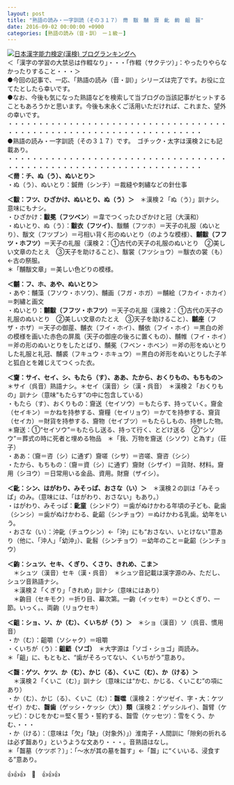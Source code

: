 ```yaml
---
layout: post
title: "熟語の読み・一字訓読（その３１７）　黹　黻　黼　齎　齔　齣　齟　齧"
date: 2016-09-02 00:00:00 +0900
categories: [熟語の読み（音・訓）　ー１級－]
---
```


[![](/syuusyuu9701/assets/images/熟語の読み・一字訓読（その３１７）-黹-黻-黼-齎-齔-齣-齟-齧-br_c_3028_1.gif)](http://blog.with2.net/link.php?1659096:3028 "日本漢字能力検定(漢検) ブログランキングへ")[日本漢字能力検定(漢検) ブログランキングへ](http://blog.with2.net/link.php?1659096:3028)  
＜「漢字の学習の大禁忌は作輟なり」・・・「作輟（サクテツ）」：やったりやらなかったりすること・・・＞  
●今回の記事で、一応、「熟語の読み（音・訓）」シリーズは完了です。お役に立てたとしたら幸いです。  
●なお、今後も気になった熟語などを検索して当ブログの当該記事がヒットすることもあろうかと思います。今後も末永くご活用いただければ、これまた、望外の幸いです。  
・・・・・・・・・・・・・・・・・・・・・・・・・・・・・・・・・・・・・・・・・・・・・・・・・・・・・・・・・・・・・・・・・・・・  
●熟語の読み・一字訓読（その３１７）です。　ゴチック・太字は漢検２にも記載あり。  
・・・・・・・・・・・・・・・・・・・・・・・・・・・・・・・・・・・・・・・・・・・・・・・・・・・・・・・・・・・・・・・・・・・・  
**＜黹：チ、ぬ（う）、ぬいとり＞**  
・ぬ（う）、ぬいとり：鍼黹（シンチ）＝裁縫や刺繡などの針仕事  
  
**＜黻：フツ、ひざかけ、ぬいとり、ぬ（う）＞**　＊漢検２「ぬ（う）」訓ナシ。意味にもナシ。  
・ひざかけ：**黻冕（フツベン**）＝韋でつくったひざかけと冠（大漢和）  
・ぬいとり、ぬ（う）：**黻衣（フツイ）**、黻黼（フツホ）＝天子の礼服（ぬいとり）、黻文（フツブン）＝弓相い背く形のぬいとり（のような模様）、**黼黻（フフツ・ホフツ）**＝天子の礼服（漢検２：①古代の天子の礼服のぬいとり　②美しい文章のたとえ　③天子を助けること）、黻裳（フツショウ）＝黻衣の裳（も）←古の祭服。  
＊「黼黻文章」＝美しい色どりの模様。  
  
**＜黼：フ、ホ、あや、ぬいとり＞**　  
・あや：黼藻（フソウ・ホソウ）、黼画（フガ・ホガ）＝黼絵（フカイ・ホカイ）＝刺繡と画文  
・ぬいとり：**黼黻（フフツ・ホフツ）**＝天子の礼服（漢検２：①古代の天子の礼服のぬいとり　②美しい文章のたとえ　③天子を助けること）、**黼座**（フザ・ホザ）＝天子の御蓙、黼衣（フイ・ホイ）、黼依（フイ・ホイ）＝黒白の斧の模様を画いた赤色の屏風（天子の御座の後ろに置くもの）、黼帷（フイ・ホイ）＝斧の形のぬいとりをしたとばり、黼冕（フベン・ホベン）＝斧の形をぬいとりした礼服と礼冠、黼裘（フキュウ・ホキュウ）＝黒白の斧形をぬいとりした子羊と狐白とを雑じえてつくった衣。  
  
**＜齎：サイ、セイ、シ、もたら（す）、ああ、たから、おくりもの、もちもの＞**  
＊サイ（呉音）熟語ナシ。＊セイ（漢音）シ（漢・呉音）　＊漢検２「おくりもの」訓ナシ（意味“もたらす”の中に包含している）  
・もたら（す）、おくりもの：齎送（セイソウ）＝もたらす、持っていく。齎金（セイキン）＝かねを持参する、齎糧（セイリョウ）＝かてを持参する、齎貨（セイカ）＝財貨を持参する、齎物（セイブツ）＝もたらしもの、持参した物。  
＊齎送：①“セイソウ”＝もたらし送る、持って行く、とどけ送る　②“シソウ”＝葬式の時に死者と埋める物品　＊「我、万物を齎送（シソウ）と為す」（荘子）  
・ああ：（齎＝咨（シ）に通ず）齎嗟（シサ）＝咨嗟、齎咨（シシ）  
・たから、もちもの：（齎＝資（シ）に通ず）齎財（シザイ）＝貨財、材料。齎用（シヨウ）＝日常用いる金品、資用。財齎（ザイシ）。  
  
**＜齔：シン、はがわり、みそっぱ、おさな（い）＞**　＊漢検２の訓は「みそっぱ」のみ。（意味には、「はがわり、おさない」もあり。）  
・はがわり、みそっぱ：**齔童**（シンドウ）＝歯がぬけかわる年頃の子ども、齔歯（シンシ）＝歯がぬけかわる、齔齠（シンチョウ）＝ぬけかわる乳歯。幼年をいう。  
・おさな（い）：沖齔（チュウシン）←「沖」にも“おさない、いとけない”意あり（他に、「沖人」「幼沖」）、齔髫（シンチョウ）＝幼年のこと＝齔齠（シンチョウ）  
  
**＜齣：シュツ、セキ、くぎり、くさり、きれめ、こま＞**　  
　＊シュツ（漢音）セキ（漢・呉音）　＊シュツ音記載は漢字源のみ、ただし、シュツ音熟語ナシ。　  
　＊漢検２「くぎり」「きれめ」訓ナシ（意味にはあり）  
　＊齣目（セキモク）＝折り目、幕次第。一齣（イッセキ）＝ひとくぎり、一節。いっく。、両齣（リョウセキ）  
  
**＜齟：ショ、ソ、か（む）、くいちが（う）＞**　＊ショ（漢音）ソ（呉音、慣用音）  
・か（む）：齟嚼（ソシャク）＝咀嚼  
・くいちが（う）：**齟齬（ソゴ）**　＊大字源は「ソゴ・ショゴ」両読み。  
＊「齟」に、もともと、“歯がそろってない、くいちがう”意あり。  
  
**＜齧：ゲツ、ケツ、か（む）、かじ（る）、くいこ（む）、か（ける）＞**　  
　＊漢検２「くいこ（む）」訓ナシ（意味には“かむ、かじる、くいこむ”の項にあり）  
・か（む）、かじ（る）、くいこ（む）：**齧噬**（漢検２：ゲツゼイ、字・大：ケツゼイ）かむ、**齧歯**（ゲッシ・ケッシ（大））**類**（漢検２：ゲッシルイ）、齧臂（ケッピ）：ひじをかむ＝堅く誓う・誓約する、齧雪（ケッセツ）：雪をくう、かむ、・・・  
・か（ける）：（意味は「欠」「缺」（対象外）」）淮南子・人間訓に「隙剣の折れるは必ず齧あり」というような文あり・・・。音熟語はなし。  
＊「齧墓（ケツボ？）」：「～水が其の墓を齧す」←「齧」に“くいいる、浸食する”意あり。  
  
👍👍👍　🐒　👍👍👍  
  